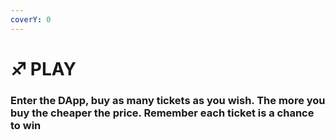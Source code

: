 ```yaml
---
coverY: 0
---
```


# ♐ PLAY

### Enter the DApp, buy as many tickets as you wish. The more you buy the cheaper the price. Remember each ticket is a chance to win
